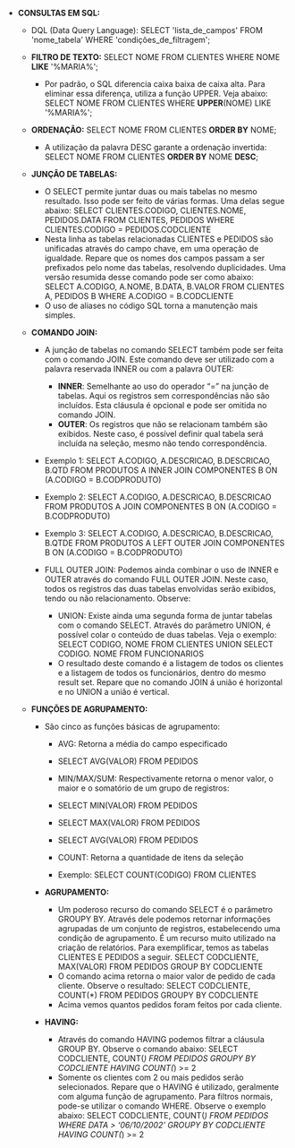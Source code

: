 - **CONSULTAS EM SQL:**
    - DQL (Data Query Language):
        SELECT 'lista_de_campos'
        FROM 'nome_tabela'
        WHERE 'condições_de_filtragem';
        
    - **FILTRO DE TEXTO:**
        SELECT NOME
        FROM CLIENTES
        WHERE NOME **LIKE** '%MARIA%';

        - Por padrão, o SQL diferencia caixa baixa de caixa alta. Para eliminar essa diferença, utiliza a função UPPER. Veja abaixo:
            SELECT NOME
            FROM CLIENTES
            WHERE **UPPER**(NOME) LIKE '%MARIA%';
    
    - **ORDENAÇÃO:**
        SELECT NOME
        FROM CLIENTES
        **ORDER BY** NOME;

        - A utilização da palavra DESC garante a ordenação invertida:
            SELECT NOME
            FROM CLIENTES
            **ORDER BY** NOME **DESC**;

    - **JUNÇÃO DE TABELAS:**
        - O SELECT permite juntar duas ou mais tabelas no mesmo resultado. Isso pode ser feito de várias formas. Uma delas segue abaixo:
            SELECT CLIENTES.CODIGO, CLIENTES.NOME, PEDIDOS.DATA
            FROM CLIENTES, PEDIDOS
            WHERE CLIENTES.CODIGO = PEDIDOS.CODCLIENTE
        - Nesta linha as tabelas relacionadas CLIENTES e PEDIDOS são unificadas através do campo chave, em uma operação de igualdade. Repare que os nomes dos campos passam a ser prefixados pelo nome das tabelas, resolvendo duplicidades. Uma versão resumida desse comando pode ser como abaixo:    
            SELECT A.CODIGO, A.NOME, B.DATA, B.VALOR
            FROM CLIENTES A, PEDIDOS B
            WHERE A.CODIGO = B.CODCLIENTE
        - O uso de aliases no código SQL torna a manutenção mais simples.
    
    - **COMANDO JOIN:**
        - A junção de tabelas no comando SELECT também pode ser feita com o comando JOIN. Este comando deve ser utilizado com a palavra reservada INNER ou com a palavra OUTER:
            - **INNER**: Semelhante ao uso do operador “=” na junção de tabelas. Aqui os registros sem correspondências não são incluídos. Esta cláusula é opcional e pode ser omitida no comando JOIN.
            - **OUTER**: Os registros que não se relacionam também são exibidos. Neste caso, é possível definir qual tabela será incluída na seleção, mesmo não tendo correspondência.

        - Exemplo 1:
            SELECT A.CODIGO, A.DESCRICAO, B.DESCRICAO, B.QTD
            FROM PRODUTOS A
            INNER JOIN COMPONENTES B
            ON (A.CODIGO = B.CODPRODUTO)

        - Exemplo 2:
            SELECT A.CODIGO, A.DESCRICAO, B.DESCRICAO
            FROM PRODUTOS A
            JOIN COMPONENTES B
            ON (A.CODIGO = B.CODPRODUTO)

        - Exemplo 3:
            SELECT A.CODIGO, A.DESCRICAO, B.DESCRICAO, B.QTDE
            FROM PRODUTOS A
            LEFT OUTER JOIN COMPONENTES B
            ON (A.CODIGO = B.CODPRODUTO)

        - FULL OUTER JOIN: Podemos ainda combinar o uso de INNER e OUTER através do comando FULL OUTER JOIN. Neste caso, todos os registros das duas tabelas envolvidas serão exibidos, tendo ou não relacionamento. Observe:
            - UNION: Existe ainda uma segunda forma de juntar tabelas com o comando SELECT. Através do parâmetro UNION, é possível colar o conteúdo de duas tabelas. Veja o exemplo:
                SELECT CODIGO, NOME FROM CLIENTES
                UNION
                SELECT CODIGO. NOME FROM FUNCIONARIOS
            - O resultado deste comando é a listagem de todos os clientes e a listagem de todos os funcionários, dentro do mesmo result set. Repare que no comando JOIN á união é horizontal e no UNION a união é vertical.

    - **FUNÇÕES DE AGRUPAMENTO:**
        - São cinco as funções básicas de agrupamento:
            - AVG: Retorna a média do campo especificado
            - SELECT AVG(VALOR) FROM PEDIDOS
            - MIN/MAX/SUM: Respectivamente retorna o menor valor, o maior e o somatório de um grupo de registros:
            - SELECT MIN(VALOR) FROM PEDIDOS
            - SELECT MAX(VALOR) FROM PEDIDOS
            - SELECT AVG(VALOR) FROM PEDIDOS
            - COUNT: Retorna a quantidade de itens da seleção

            - Exemplo: 
                SELECT COUNT(CODIGO) FROM CLIENTES
        
        - **AGRUPAMENTO:**
            - Um poderoso recurso do comando SELECT é o parâmetro GROUPY BY. Através dele podemos retornar informações agrupadas de um conjunto de registros, estabelecendo uma condição de agrupamento. É um recurso muito utilizado na criação de relatórios. Para exemplificar, temos as tabelas CLIENTES E PEDIDOS a seguir.
                SELECT CODCLIENTE, MAX(VALOR)
                FROM PEDIDOS
                GROUP BY CODCLIENTE 
            - O comando acima retorna o maior valor de pedido de cada cliente. Observe o resultado:
                SELECT CODCLIENTE, COUNT(*)
                FROM PEDIDOS
                GROUPY BY CODCLIENTE
            - Acima vemos quantos pedidos foram feitos por cada cliente.
        
        - **HAVING:**
            - Através do comando HAVING podemos filtrar a cláusula GROUP BY. Observe o comando abaixo:
                SELECT CODCLIENTE, COUNT(*)
                FROM PEDIDOS
                GROUPY BY CODCLIENTE
                HAVING COUNT(*) >= 2
            - Somente os clientes com 2 ou mais pedidos serão selecionados. Repare que o HAVING é utilizado, geralmente com alguma função de agrupamento. Para filtros normais, pode-se utilizar o comando WHERE. Observe o exemplo abaixo:
                SELECT CODCLIENTE, COUNT(*)
                FROM PEDIDOS
                WHERE DATA > ‘06/10/2002’
                GROUPY BY CODCLIENTE
                HAVING COUNT(*) >= 2